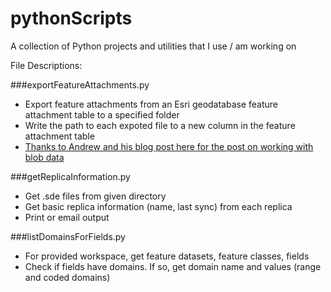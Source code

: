 pythonScripts
=============

A collection of Python projects and utilities that I use / am working on

File Descriptions:

###exportFeatureAttachments.py
- Export feature attachments from an Esri geodatabase feature attachment table to a specified folder
- Write the path to each expoted file to a new column in the feature attachment table
- [Thanks to Andrew and his blog post here for the post on working with blob data](http://anothergisblog.blogspot.com/2012/06/working-with-blob-data-at-101-arcpyda.html)

###getReplicaInformation.py
- Get .sde files from given directory
- Get basic replica information (name, last sync) from each replica
- Print or email output

###listDomainsForFields.py
- For provided workspace, get feature datasets, feature classes, fields
- Check if fields have domains.  If so, get domain name and values (range and coded domains)
